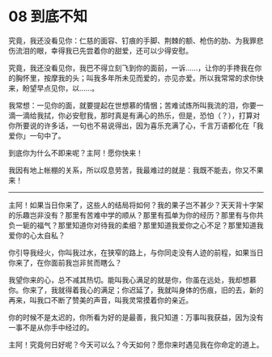 # 08 到底不知

究竟，我还没看见你：仁慈的面容、钉痕的手脚、荆棘的额、枪伤的肋、为我罪悲伤流泪的眼，幸得我已先尝着你的甜爱，还可以少得安慰。

究竟，我还没看见你，我巴不得立刻飞到你的面前，一诉……，让你的手搀我在你的胸怀里，按摩我的头；叫我多年所未见而爱的，亦见亦爱。所以我常常的求你快来，盼望早点见你，以……。

我常想：一见你的面，就要提起在世想慕的情悃；苦难试炼所叫我流的泪，你要一滴一滴给我拭，你必安慰我，那时真是有满心的热乐，但是，恐怕（？），打算对你所要说的许多话，一句也不易说得出，因为喜乐充满了心，千言万语都化在「我爱你」一句中了。

到底你为什么不即来呢？主阿！愿你快来！

我因有地上帐棚的关系，所以叹息劳苦，我最难过的就是：我既不能去，你又不果来！

* * * * * * * * * * * * * * * * * * * * * * * * *

主阿！如果当日你来了，这些人的结局将如何？我的果子岂不甚少？天天背十字架的乐趣岂非没有？那里有苦难中学的顺从？那里有孤单为你的经历？那里有与你共负一轭的福气？那里知道你对待我的柔细？那里知道我爱你之心不足？那里知道我爱你的心太自私？

你引导我经火，你叫我过水，在狭窄的路上，与你同走没有人迹的前程，如果当日你来了，在你面前我岂非贫而瞎么？

我望你来的心，总不减其热切。能叫我心满足的就是你，你虽在远处，我却想慕你。你来了，我就得着我心的满足；你迟延了，我就叫身体的伤痕，旧的去，新的再来，叫我口不断了赞美的声音，叫我灵常摸着你的亲近。

你的时候不是太迟的，你所看为好的是最善，我只知道：万事叫我获益，因为没有一事不是从你手中经过的。

主阿！究竟何日好呢？今天可以么？今天如何？愿你来时遇见我在你命定的道上。


